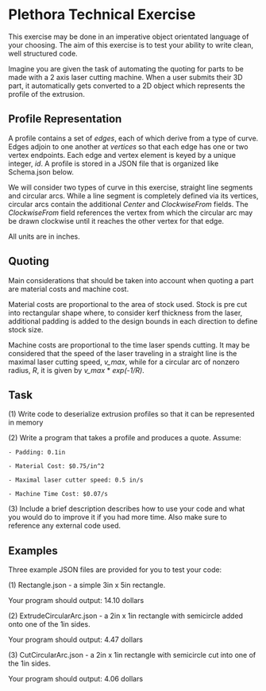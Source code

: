 Plethora Technical Exercise
===

This exercise may be done in an imperative object orientated language of your choosing. The aim of this exercise is to test your ability to write clean, well structured code. 
 
Imagine you are given the task of automating the quoting for parts to be made with a 2 axis laser cutting machine. When a user submits their 3D part, it automatically gets converted to a 2D object which represents the profile of the extrusion. 

Profile Representation
---

A profile contains a set of *edges*, each of which derive from a type of curve. Edges adjoin to one another at *vertices* so that each edge has one or two vertex endpoints. Each edge and vertex element is keyed by a unique integer, *id*. A profile is stored in a JSON file that is organized like Schema.json below.
 
We will consider two types of curve in this exercise, straight line segments and circular arcs. While a line segment is completely defined via its vertices, circular arcs contain the additional *Center* and *ClockwiseFrom* fields. The *ClockwiseFrom* field references the vertex from which the circular arc may be drawn clockwise until it reaches the other vertex for that edge.
 
All units are in inches.

Quoting
---

Main considerations that should be taken into account when quoting a part are material costs and machine cost.  
 
Material costs are proportional to the area of stock used. Stock is pre cut into rectangular shape where, to consider kerf thickness from the laser, additional padding is added to the design bounds in each direction to define stock size. 
 
Machine costs are proportional to the time laser spends cutting. It may be considered that the speed of the laser traveling in a straight line is the maximal laser cutting speed, *v_max*, while for a circular arc of nonzero radius, *R*, it is given by *v_max* * *exp(-1/R)*.

Task
---

  (1) Write code to deserialize extrusion profiles so that it can be represented in memory
  
  (2) Write a program that takes a profile and produces a quote. Assume:
  
    - Padding: 0.1in
    
    - Material Cost: $0.75/in^2
    
    - Maximal laser cutter speed: 0.5 in/s
    
    - Machine Time Cost: $0.07/s
  
  (3) Include a brief description describes how to use your code and what you would do to improve it if you had more time. Also make sure to reference any external code used.

Examples
---

Three example JSON files are provided for you to test your code:

  (1) Rectangle.json - a simple 3in x 5in rectangle.
  
  Your program should output: 14.10 dollars
  
  (2) ExtrudeCircularArc.json - a 2in x 1in rectangle with semicircle added onto one of the 1in sides.
  
  Your program should output: 4.47 dollars
  
  (3) CutCircularArc.json - a 2in x 1in rectangle with semicircle cut into one of the 1in sides.
  
  Your program should output: 4.06 dollars